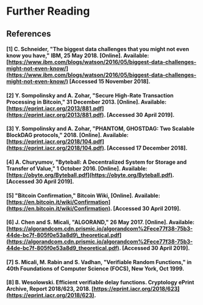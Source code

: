 # Further Reading

## References

#### \[1\] C. Schneider, "The biggest data challenges that you might not even know you have," IBM, 25 May 2018. \[Online\]. Available: [https://www.ibm.com/blogs/watson/2016/05/biggest-data-challenges-might-not-even-know/](https://www.ibm.com/blogs/watson/2016/05/biggest-data-challenges-might-not-even-know/) \[Accessed 15 November 2018\].

#### \[2\] Y. Sompolinsky and A. Zohar, "Secure High-Rate Transaction Processing in Bitcoin," 31 December 2013. \[Online\]. Available: [https://eprint.iacr.org/2013/881.pdf](https://eprint.iacr.org/2013/881.pdf). \[Accessed 30 April 2019\].

#### \[3\] Y. Sompolinsky and A. Zohar, "PHANTOM, GHOSTDAG: Two Scalable BlockDAG protocols," 2018. \[Online\]. Available: [https://eprint.iacr.org/2018/104.pdf](https://eprint.iacr.org/2018/104.pdf). \[Accessed 17 December 2018\].

#### \[4\] A. Churyumov, "Byteball: A Decentralized System for Storage and Transfer of Value," 1 October 2016. \[Online\]. Available: [https://obyte.org/Byteball.pdf](https://obyte.org/Byteball.pdf). \[Accessed 30 April 2019\].

#### \[5\] "Bitcoin Confirmation," Bitcoin Wiki, \[Online\]. Available: [https://en.bitcoin.it/wiki/Confirmation](https://en.bitcoin.it/wiki/Confirmation). \[Accessed 30 April 2019\].

#### \[6\] J. Chen and S. Micali, "ALGORAND," 26 May 2017. \[Online\]. Available: [https://algorandcom.cdn.prismic.io/algorandcom%2Fece77f38-75b3-44de-bc7f-805f0e53a8d9\_theoretical.pdf](https://algorandcom.cdn.prismic.io/algorandcom%2Fece77f38-75b3-44de-bc7f-805f0e53a8d9_theoretical.pdf). \[Accessed 30 April 2019\].

#### \[7\] S. Micali, M. Rabin and S. Vadhan, "Verifiable Random Functions," in 40th Foundations of Computer Science \(FOCS\), New York, Oct 1999.

#### \[8\] B. Wesolowski. Efficient verifiable delay functions. Cryptology ePrint Archive, Report 2018/623, 2018. [https://eprint.iacr.org/2018/623](https://eprint.iacr.org/2018/623).

